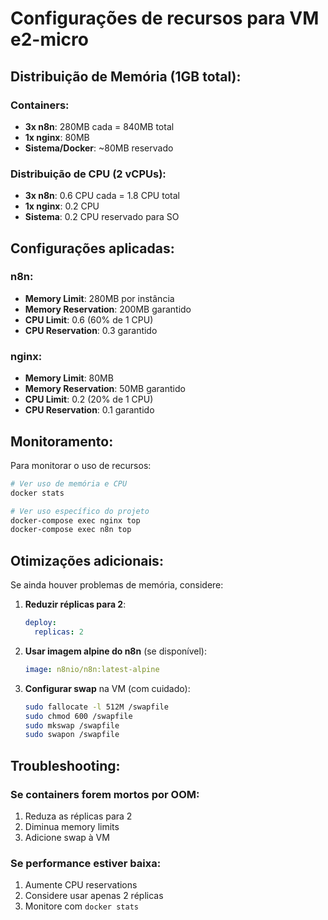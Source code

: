 # Configurações de recursos para VM e2-micro

## Distribuição de Memória (1GB total):

### Containers:
- **3x n8n**: 280MB cada = 840MB total
- **1x nginx**: 80MB
- **Sistema/Docker**: ~80MB reservado

### Distribuição de CPU (2 vCPUs):
- **3x n8n**: 0.6 CPU cada = 1.8 CPU total
- **1x nginx**: 0.2 CPU
- **Sistema**: 0.2 CPU reservado para SO

## Configurações aplicadas:

### n8n:
- **Memory Limit**: 280MB por instância
- **Memory Reservation**: 200MB garantido
- **CPU Limit**: 0.6 (60% de 1 CPU)
- **CPU Reservation**: 0.3 garantido

### nginx:
- **Memory Limit**: 80MB
- **Memory Reservation**: 50MB garantido
- **CPU Limit**: 0.2 (20% de 1 CPU)
- **CPU Reservation**: 0.1 garantido

## Monitoramento:

Para monitorar o uso de recursos:

```bash
# Ver uso de memória e CPU
docker stats

# Ver uso específico do projeto
docker-compose exec nginx top
docker-compose exec n8n top
```

## Otimizações adicionais:

Se ainda houver problemas de memória, considere:

1. **Reduzir réplicas para 2**:
   ```yaml
   deploy:
     replicas: 2
   ```

2. **Usar imagem alpine do n8n** (se disponível):
   ```yaml
   image: n8nio/n8n:latest-alpine
   ```

3. **Configurar swap** na VM (com cuidado):
   ```bash
   sudo fallocate -l 512M /swapfile
   sudo chmod 600 /swapfile
   sudo mkswap /swapfile
   sudo swapon /swapfile
   ```

## Troubleshooting:

### Se containers forem mortos por OOM:
1. Reduza as réplicas para 2
2. Diminua memory limits
3. Adicione swap à VM

### Se performance estiver baixa:
1. Aumente CPU reservations
2. Considere usar apenas 2 réplicas
3. Monitore com `docker stats`

